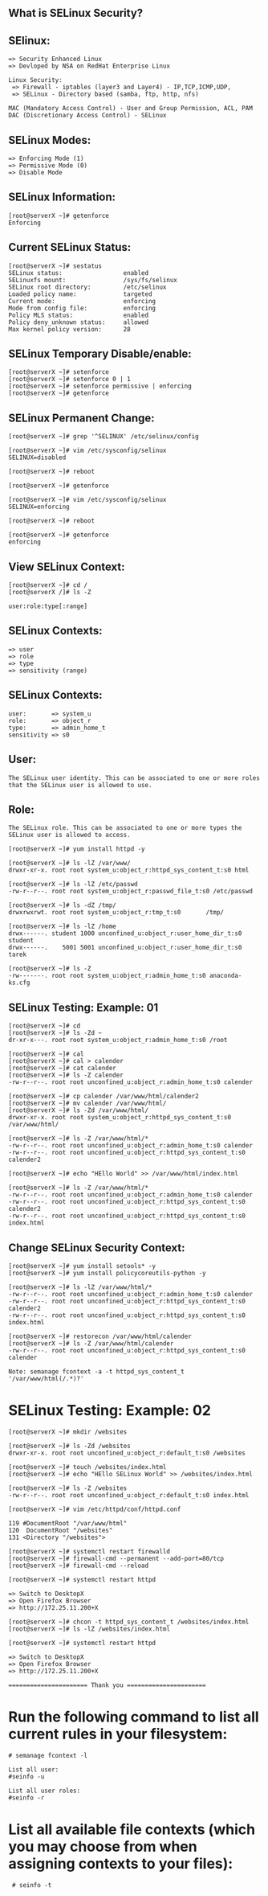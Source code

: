 What is SELinux Security?
-------------------------
 SElinux:
 --------
    => Security Enhanced Linux
    => Devloped by NSA on RedHat Enterprise Linux

    Linux Security:
     => Firewall - iptables (layer3 and Layer4) - IP,TCP,ICMP,UDP,
     => SELinux - Directory based (samba, ftp, http, nfs)

    MAC (Mandatory Access Control) - User and Group Permission, ACL, PAM
    DAC (Discretionary Access Control) - SELinux 

SELinux Modes:
--------------
    => Enforcing Mode (1)
    => Permissive Mode (0)
    => Disable Mode

SELinux Information:
--------------------
    [root@serverX ~]# getenforce
    Enforcing

Current SELinux Status: 
-----------------------
    [root@serverX ~]# sestatus 
    SELinux status:                 enabled
    SELinuxfs mount:                /sys/fs/selinux
    SELinux root directory:         /etc/selinux
    Loaded policy name:             targeted
    Current mode:                   enforcing
    Mode from config file:          enforcing
    Policy MLS status:              enabled
    Policy deny_unknown status:     allowed
    Max kernel policy version:      28

SELinux Temporary Disable/enable:
--------------------------------
    [root@serverX ~]# setenforce 
    [root@serverX ~]# setenforce 0 | 1
    [root@serverX ~]# setenforce permissive | enforcing 
    [root@serverX ~]# getenforce

SELinux Permanent Change:
------------------------
    [root@serverX ~]# grep '^SELINUX' /etc/selinux/config 

    [root@serverX ~]# vim /etc/sysconfig/selinux
    SELINUX=disabled

    [root@serverX ~]# reboot

    [root@serverX ~]# getenforce 

    [root@serverX ~]# vim /etc/sysconfig/selinux
    SELINUX=enforcing

    [root@serverX ~]# reboot

    [root@serverX ~]# getenforce 
    enforcing

View SELinux Context:
--------------------
    [root@serverX ~]# cd /
    [root@serverX /]# ls -Z

    user:role:type[:range]

SELinux Contexts:
-----------------
    => user
    => role
    => type
    => sensitivity (range)

SELinux Contexts:
-----------------
    user: 		=> system_u
    role: 		=> object_r
    type:		=> admin_home_t
    sensitivity	=> s0

User:
-----
    The SELinux user identity. This can be associated to one or more roles that the SELinux user is allowed to use.

Role:
------
    The SELinux role. This can be associated to one or more types the SELinux user is allowed to access.

    [root@serverX ~]# yum install httpd -y

    [root@serverX ~]# ls -lZ /var/www/
    drwxr-xr-x. root root system_u:object_r:httpd_sys_content_t:s0 html

    [root@serverX ~]# ls -lZ /etc/passwd
    -rw-r--r--. root root system_u:object_r:passwd_file_t:s0 /etc/passwd

    [root@serverX ~]# ls -dZ /tmp/
    drwxrwxrwt. root root system_u:object_r:tmp_t:s0       /tmp/

    [root@serverX ~]# ls -lZ /home
    drwx------. student 1000 unconfined_u:object_r:user_home_dir_t:s0 student
    drwx------.    5001 5001 unconfined_u:object_r:user_home_dir_t:s0 tarek

    [root@serverX ~]# ls -Z 
    -rw-------. root root system_u:object_r:admin_home_t:s0 anaconda-ks.cfg

SELinux Testing: Example: 01
----------------------------
    [root@serverX ~]# cd
    [root@serverX ~]# ls -Zd ~
    dr-xr-x---. root root system_u:object_r:admin_home_t:s0 /root

    [root@serverX ~]# cal
    [root@serverX ~]# cal > calender
    [root@serverX ~]# cat calender
    [root@serverX ~]# ls -Z calender
    -rw-r--r--. root root unconfined_u:object_r:admin_home_t:s0 calender

    [root@serverX ~]# cp calender /var/www/html/calender2
    [root@serverX ~]# mv calender /var/www/html/
    [root@serverX ~]# ls -Zd /var/www/html/
    drwxr-xr-x. root root system_u:object_r:httpd_sys_content_t:s0 /var/www/html/

    [root@serverX ~]# ls -Z /var/www/html/*
    -rw-r--r--. root root unconfined_u:object_r:admin_home_t:s0 calender
    -rw-r--r--. root root unconfined_u:object_r:httpd_sys_content_t:s0 calender2

    [root@serverX ~]# echo "HEllo World" >> /var/www/html/index.html 

    [root@serverX ~]# ls -Z /var/www/html/*
    -rw-r--r--. root root unconfined_u:object_r:admin_home_t:s0 calender
    -rw-r--r--. root root unconfined_u:object_r:httpd_sys_content_t:s0 calender2
    -rw-r--r--. root root unconfined_u:object_r:httpd_sys_content_t:s0 index.html 

Change SELinux Security Context:
-------------------------------
    [root@serverX ~]# yum install setools* -y
    [root@serverX ~]# yum install policycoreutils-python -y

    [root@serverX ~]# ls -lZ /var/www/html/* 
    -rw-r--r--. root root unconfined_u:object_r:admin_home_t:s0 calender
    -rw-r--r--. root root unconfined_u:object_r:httpd_sys_content_t:s0 calender2
    -rw-r--r--. root root unconfined_u:object_r:httpd_sys_content_t:s0 index.html 

    [root@serverX ~]# restorecon /var/www/html/calender
    [root@serverX ~]# ls -Z /var/www/html/calender
    -rw-r--r--. root root unconfined_u:object_r:httpd_sys_content_t:s0 calender

    Note: semanage fcontext -a -t httpd_sys_content_t '/var/www/html(/.*)?'

SELinux Testing: Example: 02
============================
    [root@serverX ~]# mkdir /websites

    [root@serverX ~]# ls -Zd /websites
    drwxr-xr-x. root root unconfined_u:object_r:default_t:s0 /websites

    [root@serverX ~]# touch /websites/index.html
    [root@serverX ~]# echo "HEllo SELinux World" >> /websites/index.html 

    [root@serverX ~]# ls -Z /websites
    -rw-r--r--. root root unconfined_u:object_r:default_t:s0 index.html

    [root@serverX ~]# vim /etc/httpd/conf/httpd.conf 

    119 #DocumentRoot "/var/www/html"
    120  DocumentRoot "/websites"
    131 <Directory "/websites">

    [root@serverX ~]# systemctl restart firewalld
    [root@serverX ~]# firewall-cmd --permanent --add-port=80/tcp
    [root@serverX ~]# firewall-cmd --reload 

    [root@serverX ~]# systemctl restart httpd

    => Switch to DesktopX
    => Open Firefox Browser 
    => http://172.25.11.200+X

    [root@serverX ~]# chcon -t httpd_sys_content_t /websites/index.html 
    [root@serverX ~]# ls -lZ /websites/index.html 

    [root@serverX ~]# systemctl restart httpd

    => Switch to DesktopX
    => Open Firefox Browser 
    => http://172.25.11.200+X

    ====================== Thank you ======================

Run the following command to list all current rules in your filesystem:
=======================================================================
    # semanage fcontext -l

    List all user:
    #seinfo -u

    List all user roles:
    #seinfo -r

List all available file contexts (which you may choose from when assigning contexts to your files):
===================================================================================================
     # seinfo -t

